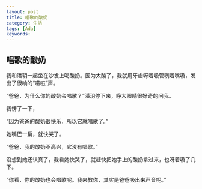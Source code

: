 ```yaml
---
layout: post
title: 唱歌的酸奶
category: 生活
tags: [Ada]
keywords:
---
```


## 唱歌的酸奶

我和潘玥一起坐在沙发上喝酸奶。因为太酸了，我就用牙齿呀着吸管咧着嘴吸，发出了很响的“嗞嗞”声。 

“爸爸，为什么你的酸奶会唱歌？”潘玥停下来，睁大眼睛很好奇的问我。 

我愣了一下， 

“因为爸爸的酸奶很快乐，所以它就唱歌了。” 

她嘴巴一扁，就快哭了。 

“爸爸，我的酸奶不高兴，它没有唱歌。” 

没想到她还认真了，我看她快哭了，就赶快把她手上的酸奶拿过来，也呀着吸了几下。 

“你看，你的酸奶也会唱歌呢。我来教你，其实是爸爸吸出来声音呢。”
